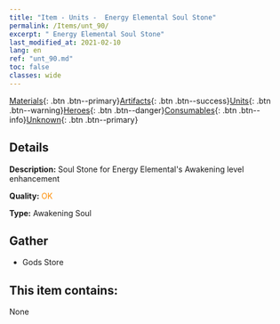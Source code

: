 ```yaml
---
title: "Item - Units -  Energy Elemental Soul Stone"
permalink: /Items/unt_90/
excerpt: " Energy Elemental Soul Stone"
last_modified_at: 2021-02-10
lang: en
ref: "unt_90.md"
toc: false
classes: wide
---
```

 [Materials](/Items/){: .btn .btn--primary}[Artifacts](/Items/Artifacts/){: .btn .btn--success}[Units](/Items/Units/){: .btn .btn--warning}[Heroes](/Items/Heroes/){: .btn .btn--danger}[Consumables](/Items/Consumables/){: .btn .btn--info}[Unknown](/Items/Unknown/){: .btn .btn--primary}

## Details
 **Description:** Soul Stone for Energy Elemental's Awakening level enhancement

 **Quality:** <span style="color: #FF8C00">OK</span>

 **Type:** Awakening Soul

## Gather

*    Gods Store 

## This item contains:

  None

